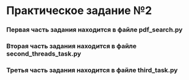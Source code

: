 # Практическое задание №2

### Первая часть задания находится в файле **pdf_search.py**

### Вторая часть задания находится в файле **second_threads_task.py**

### Третья часть задания находится в файле **third_task.py**
